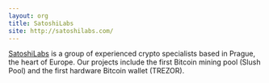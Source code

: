 ```yaml
---
layout: org
title: SatoshiLabs
site: http://satoshilabs.com/
---
```

[SatoshiLabs](http://satoshilabs.com/) is a group of experienced crypto specialists based in Prague, the heart of Europe. Our projects include the first Bitcoin mining pool (Slush Pool) and the first hardware Bitcoin wallet (TREZOR).
